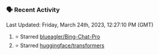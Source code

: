 ### 🗣 Recent Activity

<!--RECENT_ACTIVITY:last_update-->
Last Updated: Friday, March 24th, 2023, 12:27:10 PM (GMT)
<!--RECENT_ACTIVITY:last_update_end-->
<!--RECENT_ACTIVITY:start-->
1. ⭐ Starred [blueagler/Bing-Chat-Pro](https://github.com/blueagler/Bing-Chat-Pro)
2. ⭐ Starred [huggingface/transformers](https://github.com/huggingface/transformers)
<!--RECENT_ACTIVITY:end-->
